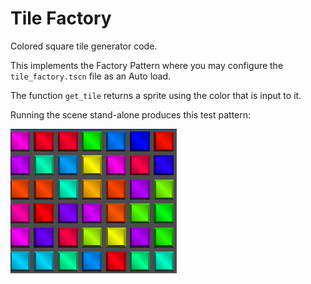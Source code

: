 # Tile Factory

Colored square tile generator code.

This implements the Factory Pattern where you may configure the `tile_factory.tscn` file as an Auto load.

The function `get_tile` returns a sprite using the color that is input to it.

Running the scene stand-alone produces this test pattern:

![Tiles](tiles.png)

